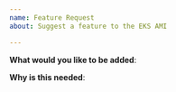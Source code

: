 ```yaml
---
name: Feature Request
about: Suggest a feature to the EKS AMI

---
```

<!-- Please only use this template for feature requests -->

**What would you like to be added**:

**Why is this needed**:

